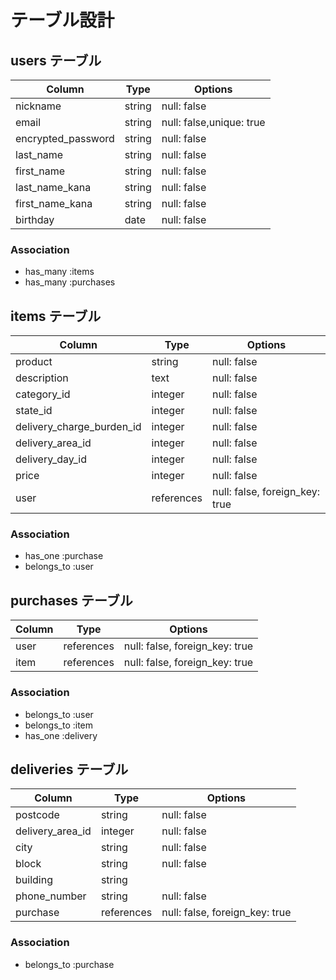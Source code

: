 # テーブル設計

## users テーブル

| Column             | Type   | Options                  |
| ------------------ | ------ | ------------------------ |
| nickname           | string | null: false              |
| email              | string | null: false,unique: true |
| encrypted_password | string | null: false              |
| last_name          | string | null: false              |
| first_name         | string | null: false              |
| last_name_kana     | string | null: false              |
| first_name_kana    | string | null: false              |
| birthday          | date   | null: false              |

### Association

- has_many :items
- has_many :purchases

## items テーブル

| Column                      | Type       | Options                        |
| --------------------------- | ---------- | ------------------------------ |
| product                     | string     | null: false                    |
| description                 | text       | null: false                    |
| category_id                 | integer    | null: false                    |
| state_id                    | integer    | null: false                    |
| delivery_charge_burden_id   | integer    | null: false                    |
| delivery_area_id            | integer    | null: false                    |
| delivery_day_id             | integer    | null: false                    |
| price                       | integer    | null: false                    |
| user                        | references | null: false, foreign_key: true |

### Association

- has_one    :purchase
- belongs_to :user

## purchases テーブル

| Column | Type       | Options                        |
| ------ | ---------- | ------------------------------ |
| user   | references | null: false, foreign_key: true |
| item   | references | null: false, foreign_key: true |

### Association

- belongs_to :user
- belongs_to :item
- has_one    :delivery

## deliveries テーブル

| Column            | Type       | Options                        |
| ----------------- | ---------- | ------------------------------ |
| postcode          | string     | null: false                    |
| delivery_area_id  | integer    | null: false                    |
| city              | string     | null: false                    |
| block             | string     | null: false                    |
| building          | string     |                                |
| phone_number      | string     | null: false                    |
| purchase          | references | null: false, foreign_key: true |

### Association

- belongs_to :purchase
